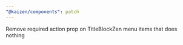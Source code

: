```yaml
---
"@kaizen/components": patch
---
```


Remove required action prop on TitleBlockZen menu items that does nothing
